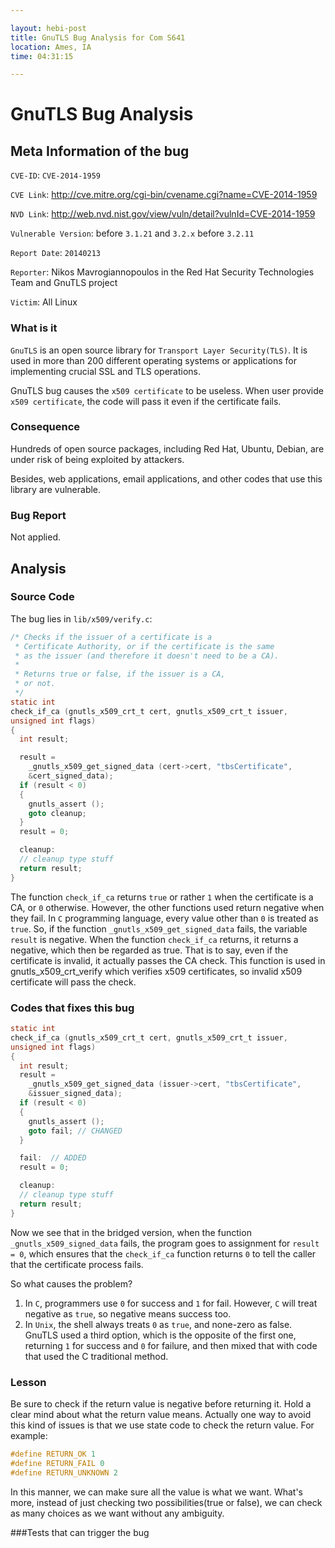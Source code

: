 ```yaml
---

layout: hebi-post
title: GnuTLS Bug Analysis for Com S641
location: Ames, IA
time: 04:31:15

---
```


# GnuTLS Bug Analysis

## Meta Information of the bug
`CVE-ID`: `CVE-2014-1959`

`CVE Link`: http://cve.mitre.org/cgi-bin/cvename.cgi?name=CVE-2014-1959

`NVD Link`: http://web.nvd.nist.gov/view/vuln/detail?vulnId=CVE-2014-1959

`Vulnerable Version`: before `3.1.21` and `3.2.x` before `3.2.11`

`Report Date`: `20140213`

`Reporter`: Nikos Mavrogiannopoulos in the Red Hat Security Technologies Team and GnuTLS project

`Victim`: All Linux

### What is it
`GnuTLS` is an open source library for `Transport Layer Security(TLS)`.
It is used in more than 200 different operating systems or applications
for implementing crucial SSL and TLS operations.

GnuTLS bug causes the `x509 certificate` to be useless.
When user provide `x509 certificate`,
the code will pass it even if the certificate fails.

### Consequence

Hundreds of open source packages, including Red Hat, Ubuntu, Debian,
are under risk of being exploited by attackers.

Besides, web applications, email applications, and other codes that use this library
are vulnerable.

### Bug Report
Not applied.

## Analysis
### Source Code
The bug lies in `lib/x509/verify.c`:

```c
/* Checks if the issuer of a certificate is a
 * Certificate Authority, or if the certificate is the same
 * as the issuer (and therefore it doesn't need to be a CA).
 *
 * Returns true or false, if the issuer is a CA,
 * or not.
 */
static int
check_if_ca (gnutls_x509_crt_t cert, gnutls_x509_crt_t issuer,
unsigned int flags)
{
  int result;

  result =
    _gnutls_x509_get_signed_data (cert->cert, "tbsCertificate",
    &cert_signed_data);
  if (result < 0)
  {
    gnutls_assert ();
    goto cleanup;
  }
  result = 0;

  cleanup:
  // cleanup type stuff
  return result;
}
```

The function `check_if_ca` returns `true` or rather `1` when the certificate is a CA,
or `0` otherwise.
However, the other functions used return negative when they fail.
In `C` programming language, every value other than `0` is treated as `true`.
So, if the function `_gnutls_x509_get_signed_data` fails, the variable `result` is negative.
When the function `check_if_ca` returns, it returns a negative, which then be regarded as true.
That is to say, even if the certificate is invalid, it actually passes the CA check.
This function is used in gnutls_x509_crt_verify which verifies x509 certificates,
so invalid x509 certificate will pass the check.

### Codes that fixes this bug

```c
static int
check_if_ca (gnutls_x509_crt_t cert, gnutls_x509_crt_t issuer,
unsigned int flags)
{
  int result;
  result =
    _gnutls_x509_get_signed_data (issuer->cert, "tbsCertificate",
    &issuer_signed_data);
  if (result < 0)
  {
    gnutls_assert ();
    goto fail; // CHANGED
  }

  fail:  // ADDED
  result = 0;

  cleanup:
  // cleanup type stuff
  return result;
}
```
Now we see that in the bridged version,
when the function `_gnutls_x509_signed_data` fails,
the program goes to assignment for `result = 0`,
which ensures that the `check_if_ca` function returns `0`
to tell the caller that the certificate process fails.

So what causes the problem?
1. In `C`, programmers use `0` for success and `1` for fail.
However, `C` will treat negative as `true`, so negative means success too.
2. In `Unix`, the shell always treats `0` as `true`, and none-zero as false.
GnuTLS used a third option, which is the opposite of the first one,
returning `1` for success and `0` for failure, and then mixed that with code that used the C traditional method.

### Lesson
Be sure to check if the return value is negative before returning it.
Hold a clear mind about what the return value means.
Actually one way to avoid this kind of issues is that
we use state code to check the return value.
For example:

```c
#define RETURN_OK 1
#define RETURN_FAIL 0
#define RETURN_UNKNOWN 2
```

In this manner, we can make sure all the value is what we want.
What's more, instead of just checking two possibilities(true or false),
we can check as many choices as we want without any ambiguity.

###Tests that can trigger the bug

